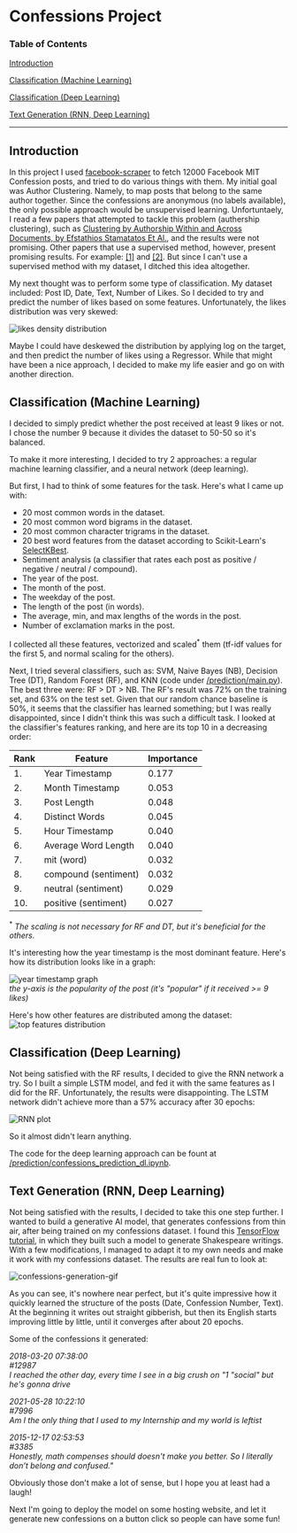 # Confessions Project

### Table of Contents
[Introduction](#introduction)

[Classification (Machine Learning)](#ml-classif)

[Classification (Deep Learning)](#dl-classif)

[Text Generation (RNN, Deep Learning)](#text-gener)

---

<a name="introduction"/>

## Introduction

In this project I used [facebook-scraper](https://github.com/masalha-alaa/facebook-scraper) to fetch 12000 Facebook MIT Confession posts, and tried to do various things with them.
My initial goal was Author Clustering. Namely, to map posts that belong to the same author together. Since the confessions are anonymous (no labels available), the only possible approach would be unsupervised learning. Unfortuntaely, I read a few papers that attempted to tackle this problem (authership clustering), such as [Clustering by Authorship Within and Across Documents, by Efstathios Stamatatos Et Al.](http://ceur-ws.org/Vol-1609/16090691.pdf), and the results were not promising. Other papers that use a supervised method, however, present promising results. For example: [\[1\]](https://web.stanford.edu/class/archive/cs/cs224n/cs224n.1174/reports/2760185.pdf) and [\[2\]](https://arxiv.org/pdf/1912.10204.pdf). But since I can't use a supervised method with my dataset, I ditched this idea altogether.

My next thought was to perform some type of classification. My dataset included: Post ID, Date, Text, Number of Likes. So I decided to try and predict the number of likes based on some features. Unfortunately, the likes distribution was very skewed:

![likes density distribution](https://user-images.githubusercontent.com/78589884/125991986-070e2821-d8d5-43c3-a6dd-0c66a7cfde03.png)

Maybe I could have deskewed the distribution by applying log on the target, and then predict the number of likes using a Regressor. While that might have been a nice approach, I decided to make my life easier and go on with another direction.

<a name="ml-classif"/>

## Classification (Machine Learning)
I decided to simply predict whether the post received at least 9 likes or not. I chose the number 9 because it divides the dataset to 50-50 so it's balanced.

To make it more interesting, I decided to try 2 approaches: a regular machine learning classifier, and a neural network (deep learning).

But first, I had to think of some features for the task. Here's what I came up with:
* 20 most common words in the dataset.
* 20 most common word bigrams in the dataset.
* 20 most common character trigrams in the dataset.
* 20 best word features from the dataset according to Scikit-Learn's [SelectKBest](https://scikit-learn.org/stable/modules/generated/sklearn.feature_selection.SelectKBest.html).
* Sentiment analysis (a classifier that rates each post as positive / negative / neutral / compound).
* The year of the post.
* The month of the post.
* The weekday of the post.
* The length of the post (in words).
* The average, min, and max lengths of the words in the post.
* Number of exclamation marks in the post.

I collected all these features, vectorized and scaled<sup>*</sup> them (tf-idf values for the first 5, and normal scaling for the others).

Next, I tried several classifiers, such as: SVM, Naive Bayes (NB), Decision Tree (DT), Random Forest (RF), and KNN (code under [/prediction/main.py](https://github.com/masalha-alaa/confessions-project/blob/master/prediction/main.py)). The best three were: RF > DT > NB. The RF's result was 72% on the training set, and 63% on the test set. Given that our random chance baseline is 50%, it seems that the classifier has learned something; but I was really disappointed, since I didn't think this was such a difficult task. I looked at the classifier's features ranking, and here are its top 10 in a decreasing order:

|   Rank        | Feature              | Importance    |
| ---           | ---                  | ---           |
| 1.            | Year Timestamp       | 0.177         |
| 2.            | Month Timestamp      | 0.053         |
| 3.            | Post Length          | 0.048         |
| 4.            | Distinct Words       | 0.045         |
| 5.            | Hour Timestamp       | 0.040         |
| 6.            | Average Word Length  | 0.040         |
| 7.            | mit (word)           | 0.032         |
| 8.            | compound (sentiment) | 0.032         |
| 9.            | neutral (sentiment)  | 0.029         |
| 10.           | positive (sentiment) | 0.027         |

<sup>*</sup> _The scaling is not necessary for RF and DT, but it's beneficial for the others._

It's interesting how the year timestamp is the most dominant feature. Here's how its distribution looks like in a graph:

![year timestamp graph](https://user-images.githubusercontent.com/78589884/125993860-aab12ffd-9100-4e7f-89fb-c8addadf27e6.png)  
_the y-axis is the popularity of the post (it's "popular" if it received >= 9 likes)_

Here's how other features are distributed among the dataset:
![top features distribution](https://user-images.githubusercontent.com/78589884/125994199-e24e60e0-5c11-425c-a57b-7a7bad1b9c46.png)

<a name="dl-classif"/>

## Classification (Deep Learning)

Not being satisfied with the RF results, I decided to give the RNN network a try. So I built a simple LSTM model, and fed it with the same features as I did for the RF. Unfortunately, the results were disappointing. The LSTM network didn't achieve more than a 57% accuracy after 30 epochs:

![RNN plot](https://user-images.githubusercontent.com/78589884/125994843-9ee357a5-13e0-4725-bb2c-e0d5e951775d.png)

So it almost didn't learn anything.

The code for the deep learning approach can be fount at [/prediction/confessions_prediction_dl.ipynb](https://github.com/masalha-alaa/confessions-project/blob/master/prediction/confessions_prediction_dl.ipynb).

<a name="text-gener"/>

## Text Generation (RNN, Deep Learning)
Not being satisfied with the results, I decided to take this one step further. I wanted to build a generative AI model, that generates confessions from thin air, after being trained on my confessions dataset. I found this [TensorFlow tutorial](https://www.tensorflow.org/text/tutorials/text_generation), in which they built such a model to generate Shakespeare writings. With a few modifications, I managed to adapt it to my own needs and make it work with my confessions dataset. The results are real fun to look at:

![confessions-generation-gif](https://user-images.githubusercontent.com/78589884/125989278-ba093243-f2df-4852-9feb-bfcb803d598a.gif)

As you can see, it's nowhere near perfect, but it's quite impressive how it quickly learned the structure of the posts (Date, Confession Number, Text). At the beginning it writes out straight gibberish, but then its English starts improving little by little, until it converges after about 20 epochs.

Some of the confessions it generated:

_2018-03-20 07:38:00_  
_#12987_  
_I reached the other day, every time I see in a big crush on "1 "social" but he's gonna drive_

_2021-05-28 10:22:10_  
_#7996_  
_Am I the only thing that I used to my Internship and my world is leftist_

_2015-12-17 02:53:53_  
_#3385_  
_Honestly, math compenses should doesn't make you better. So I literally don't belong and confused."_

Obviously those don't make a lot of sense, but I hope you at least had a laugh!

Next I'm going to deploy the model on some hosting website, and let it generate new confessions on a button click so people can have some fun!
